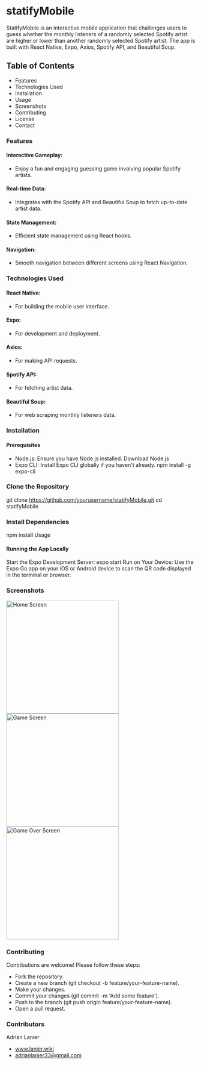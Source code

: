 # statifyMobile

StatifyMobile is an interactive mobile application that challenges users to guess whether the monthly listeners of a randomly selected Spotify artist are higher or lower than another randomly selected Spotify artist. The app is built with React Native, Expo, Axios, Spotify API, and Beautiful Soup.

## Table of Contents
- Features
- Technologies Used
- Installation
- Usage
- Screenshots
- Contributing
- License
- Contact

### Features
#### Interactive Gameplay: 
- Enjoy a fun and engaging guessing game involving popular Spotify artists.
#### Real-time Data: 
- Integrates with the Spotify API and Beautiful Soup to fetch up-to-date artist data.
#### State Management: 
- Efficient state management using React hooks.
#### Navigation: 
- Smooth navigation between different screens using React Navigation.

### Technologies Used
#### React Native: 
- For building the mobile user interface.
#### Expo: 
- For development and deployment.
#### Axios: 
- For making API requests.
#### Spotify API: 
- For fetching artist data.
#### Beautiful Soup:
- For web scraping monthly listeners data.

### Installation
#### Prerequisites
- Node.js: Ensure you have Node.js installed. Download Node.js
- Expo CLI: Install Expo CLI globally if you haven't already. npm install -g expo-cli 

### Clone the Repository
git clone https://github.com/yourusername/statifyMobile.git
cd statifyMobile

### Install Dependencies
npm install
Usage

#### Running the App Locally
Start the Expo Development Server:
expo start
Run on Your Device:
Use the Expo Go app on your iOS or Android device to scan the QR code displayed in the terminal or browser.

### Screenshots

<img src="path/to/your/image/IMG_9708.PNG" alt="Home Screen" width="300"/>
<img src="path/to/your/image/IMG_9709.PNG" alt="Game Screen" width="300"/>
<img src="path/to/your/image/IMG_9710.PNG" alt="Game Over Screen" width="300"/>
 

### Contributing
Contributions are welcome! Please follow these steps:

- Fork the repository.
- Create a new branch (git checkout -b feature/your-feature-name).
- Make your changes.
- Commit your changes (git commit -m 'Add some feature').
- Push to the branch (git push origin feature/your-feature-name).
- Open a pull request.

### Contributors

Adrian Lanier
- www.lanier.wiki
- adrianlanier33@gmail.com
